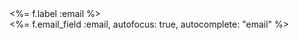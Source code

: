 <div class="field">
    <%= f.label :email %><br />
    <%= f.email_field :email, autofocus: true, autocomplete: "email" %>
  </div>
